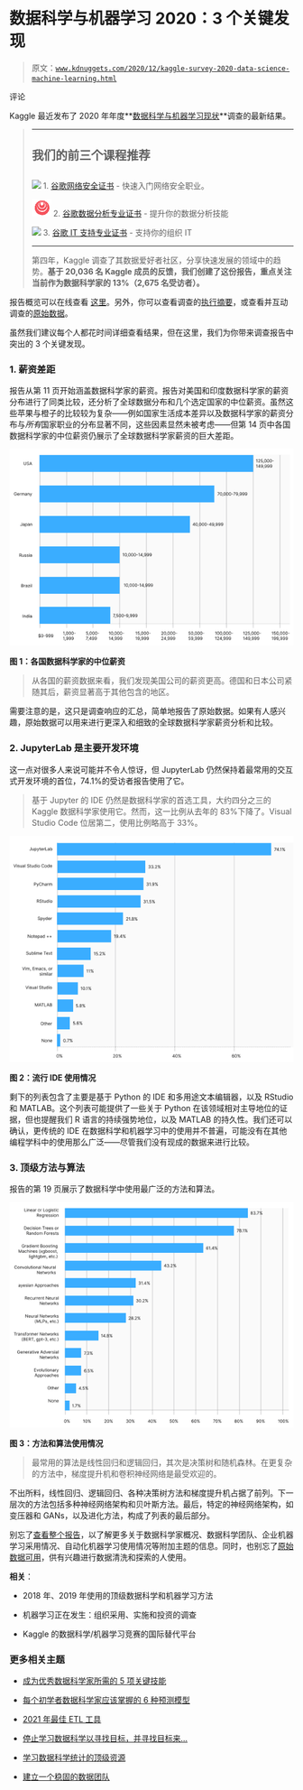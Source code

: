 # 数据科学与机器学习 2020：3 个关键发现

> 原文：[`www.kdnuggets.com/2020/12/kaggle-survey-2020-data-science-machine-learning.html`](https://www.kdnuggets.com/2020/12/kaggle-survey-2020-data-science-machine-learning.html)

评论

Kaggle 最近发布了 2020 年年度**[数据科学与机器学习现状](https://www.kaggle.com/kaggle-survey-2020)**调查的最新结果。

> * * *
> 
> ## 我们的前三个课程推荐
> ## 
> ![](img/0244c01ba9267c002ef39d4907e0b8fb.png) 1\. [谷歌网络安全证书](https://www.kdnuggets.com/google-cybersecurity) - 快速入门网络安全职业。
> 
> ![](img/e225c49c3c91745821c8c0368bf04711.png) 2\. [谷歌数据分析专业证书](https://www.kdnuggets.com/google-data-analytics) - 提升你的数据分析技能
> 
> ![](img/0244c01ba9267c002ef39d4907e0b8fb.png) 3\. [谷歌 IT 支持专业证书](https://www.kdnuggets.com/google-itsupport) - 支持你的组织 IT
> 
> * * *
> 
> 第四年，Kaggle 调查了其数据爱好者社区，分享快速发展的领域中的趋势。**基于 20,036 名 Kaggle 成员的反馈，我们创建了这份报告，重点关注当前作为数据科学家的 13%（2,675 名受访者）。**

报告概览可以在线查看 [这里](https://www.kaggle.com/kaggle-survey-2020)。另外，你可以查看调查的[执行摘要](https://storage.googleapis.com/kaggle-media/surveys/Kaggle%20State%20of%20Machine%20Learning%20and%20Data%20Science%202020.pdf)，或查看并互动调查的[原始数据](https://www.kaggle.com/c/kaggle-survey-2020/data)。

虽然我们建议每个人都花时间详细查看结果，但在这里，我们为你带来调查报告中突出的 3 个关键发现。

### 1\. 薪资差距

报告从第 11 页开始涵盖数据科学家的薪资。报告对美国和印度数据科学家的薪资分布进行了同类比较，还分析了全球数据分布和几个选定国家的中位薪资。虽然这些苹果与橙子的比较较为复杂——例如国家生活成本差异以及数据科学家的薪资分布与*所有*国家职业的分布显著不同，这些因素显然未被考虑——但第 14 页中各国数据科学家的中位薪资仍展示了全球数据科学家薪资的巨大差距。

![图](img/33ccba71b9a4d3d98aa5f259f4f38a2c.png)

**图 1：各国数据科学家的中位薪资**

> 从各国的薪资数据来看，我们发现美国公司的薪资更高。德国和日本公司紧随其后，薪资显著高于其他包含的地区。

需要注意的是，这只是调查响应的汇总，简单地报告了原始数据。如果有人感兴趣，原始数据可以用来进行更深入和细致的全球数据科学家薪资分析和比较。

### 2\. JupyterLab 是主要开发环境

这一点对很多人来说可能并不令人惊讶，但 JupyterLab 仍然保持着最常用的交互式开发环境的首位，74.1%的受访者报告使用了它。

> 基于 Jupyter 的 IDE 仍然是数据科学家的首选工具，大约四分之三的 Kaggle 数据科学家使用它。然而，这一比例从去年的 83%下降了。Visual Studio Code 位居第二，使用比例略高于 33%。

![图](img/f69ebf12fee4fb2dc178c94ae39e79f1.png)

**图 2：流行 IDE 使用情况**

剩下的列表包含了主要是基于 Python 的 IDE 和多用途文本编辑器，以及 RStudio 和 MATLAB。这个列表可能提供了一些关于 Python 在该领域相对主导地位的证据，但也提醒我们 R 语言的持续强势地位，以及 MATLAB 的持久性。我们还可以确认，更传统的 IDE 在数据科学和机器学习中的使用并不普遍，可能没有在其他编程学科中的使用那么广泛——尽管我们没有现成的数据来进行比较。

### 3\. 顶级方法与算法

报告的第 19 页展示了数据科学中使用最广泛的方法和算法。

![图](img/2ec32346e9affb080e10caf1c8e39290.png)

**图 3：方法和算法使用情况**

> 最常用的算法是线性回归和逻辑回归，其次是决策树和随机森林。在更复杂的方法中，梯度提升机和卷积神经网络是最受欢迎的。

不出所料，线性回归、逻辑回归、各种决策树方法和梯度提升机占据了前列。下一层次的方法包括多种神经网络架构和贝叶斯方法。最后，特定的神经网络架构，如变压器和 GANs，以及进化方法，构成了列表的最后部分。

别忘了[查看整个报告](https://storage.googleapis.com/kaggle-media/surveys/Kaggle%20State%20of%20Machine%20Learning%20and%20Data%20Science%202020.pdf)，以了解更多关于数据科学家概况、数据科学团队、企业机器学习采用情况、自动化机器学习使用情况等附加主题的信息。同时，也别忘了[原始数据可用](https://www.kaggle.com/c/kaggle-survey-2020/data)，供有兴趣进行数据清洗和探索的人使用。

**相关**：

+   2018 年、2019 年使用的顶级数据科学和机器学习方法

+   机器学习正在发生：组织采用、实施和投资的调查

+   Kaggle 的数据科学/机器学习竞赛的国际替代平台

### 更多相关主题

+   [成为优秀数据科学家所需的 5 项关键技能](https://www.kdnuggets.com/2021/12/5-key-skills-needed-become-great-data-scientist.html)

+   [每个初学者数据科学家应该掌握的 6 种预测模型](https://www.kdnuggets.com/2021/12/6-predictive-models-every-beginner-data-scientist-master.html)

+   [2021 年最佳 ETL 工具](https://www.kdnuggets.com/2021/12/mozart-best-etl-tools-2021.html)

+   [停止学习数据科学以寻找目标，并寻找目标来…](https://www.kdnuggets.com/2021/12/stop-learning-data-science-find-purpose.html)

+   [学习数据科学统计的顶级资源](https://www.kdnuggets.com/2021/12/springboard-top-resources-learn-data-science-statistics.html)

+   [建立一个稳固的数据团队](https://www.kdnuggets.com/2021/12/build-solid-data-team.html)
